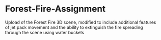 # Forest-Fire-Assignment
Upload of the Forest Fire 3D scene, modified to include additional features of jet pack movement and the ability to extinguish the fire spreading through the scene using water buckets
